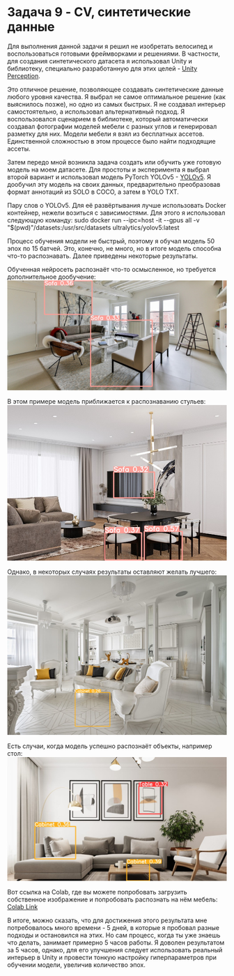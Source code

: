 # Задача 9 - CV, синтетические данные

Для выполнения данной задачи я решил не изобретать велосипед и воспользоваться готовыми фреймворками и решениями. В частности, для создания синтетического датасета я использовал Unity и библиотеку, специально разработанную для этих целей - [Unity Perception](https://github.com/Unity-Technologies/com.unity.perception/).

Это отличное решение, позволяющее создавать синтетические данные любого уровня качества. Я выбрал не самое оптимальное решение (как выяснилось позже), но одно из самых быстрых. Я не создавал интерьер самостоятельно, а использовал альтернативный подход. Я воспользовался сценарием в библиотеке, который автоматически создавал фотографии моделей мебели с разных углов и генерировал разметку для них. Модели мебели я взял из бесплатных ассетов. Единственной сложностью в этом процессе было найти подходящие ассеты.

Затем передо мной возникла задача создать или обучить уже готовую модель на моем датасете. Для простоты и эксперимента я выбрал второй вариант и использовал модель PyTorch YOLOv5 - [YOLOv5](https://github.com/ultralytics/yolov5). Я дообучил эту модель на своих данных, предварительно преобразовав формат аннотаций из SOLO в COCO, а затем в YOLO TXT.

Пару слов о YOLOv5. Для её развёртывания лучше использовать Docker контейнер, нежели возиться с зависимостями. Для этого я использовал следующую команду:
sudo docker run --ipc=host -it --gpus all -v "$(pwd)"/datasets:/usr/src/datasets ultralytics/yolov5:latest

Процесс обучения модели не быстрый, поэтому я обучал модель 50 эпох по 15 батчей. Это, конечно, не много, но в итоге модель способна что-то распознавать. Далее приведены некоторые результаты.

Обученная нейросеть распознаёт что-то осмысленное, но требуется дополнительное дообучение:
![Результат 1](Images/1_1.jpg)

В этом примере модель приближается к распознаванию стульев:
![Результат 2](Images/2_1.jpg)

Однако, в некоторых случаях результаты оставляют желать лучшего:
![Результат 3](Images/3_1.jpg)

Есть случаи, когда модель успешно распознаёт объекты, например стол:
![Результат 4](Images/4_1.jpg)

Вот ссылка на Colab, где вы можете попробовать загрузить собственное изображение и попробовать распознать на нём мебель: [Colab Link](https://colab.research.google.com/drive/101U8h0ltcKpFlzoni2YNNTYeV7yXD3Ea?usp=sharing)

В итоге, можно сказать, что для достижения этого результата мне потребовалось много времени - 5 дней, в которые я пробовал разные подходы и остановился на этих. Но сам процесс, когда ты уже знаешь что делать, занимает примерно 5 часов работы. Я доволен результатом за 5 часов, однако, для его улучшения следует использовать реальный интерьер в Unity и провести тонкую настройку гиперпараметров при обучении модели, увеличив количество эпох.
